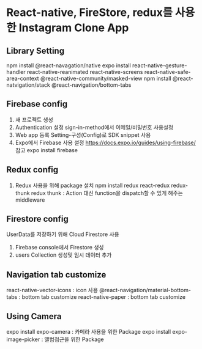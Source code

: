 # React-native, FireStore, redux를 사용한 Instagram Clone App

## Library Setting

npm install @react-navagation/native
expo install react-native-gesture-handler react-native-reanimated react-native-screens react-native-safe-area-context @react-native-community/masked-view
npm install @react-natvigation/stack @react-navigation/bottom-tabs 

## Firebase config
1. 새 프로젝트 생성
2. Authentication 설정
    sign-in-method에서 이메일/비밀번호 사용설정
3. Web app 등록
    Setting-구성(Config)로 SDK snippet 사용
4. Expo에서 Firebase 사용 설정
    https://docs.expo.io/guides/using-firebase/ 참고
    expo install firebase

## Redux config
1. Redux 사용을 위해 package 설치
    npm install redux react-redux redux-thunk
    redux thunk : Action 대신 function을 dispatch할 수 있게 해주는 middleware

## Firestore config
UserData를 저장하기 위해 Cloud Firestore 사용
1. Firebase console에서 Firestore 생성
2. users Collection 생성및 임시 데이터 추가

## Navigation tab customize
react-native-vector-icons : icon 사용
@react-navigation/material-bottom-tabs : bottom tab customize
react-native-paper : bottom tab customize

## Using Camera
expo install expo-camera : 카메라 사용을 위한 Package
expo install expo-image-picker : 앨범접근을 위한 Package